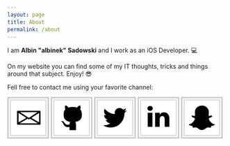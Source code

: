 ```yaml
---
layout: page
title: About
permalink: /about
---
```


I am **Albin "albinek" Sadowski** and I work as an iOS Developer. 💻

On my website you can find some of my IT thoughts, tricks and things around that subject. Enjoy! 😎

Fell free to contact me using your favorite channel:

[![email.com][logo_email]](mailto:albinek@albinek.com)
[![github.com][logo_github]](https://github.com/albinekcom)
[![twitter.com][logo_twitter]](https://twitter.com/albinekcom)
[![linkedin.com][logo_linkedin]](https://www.linkedin.com/in/albin-sadowski-b8b644a9)
[![snapchat.com][logo_snapchat]](https://www.snapchat.com/add/albinekcom)

[logo_email]: /assets/logo/email.svg "e-mail"
[logo_github]: /assets/logo/github.svg "Github"
[logo_twitter]: /assets/logo/twitter.svg "Twitter"
[logo_linkedin]: /assets/logo/linkedin.svg "LinkedIn"
[logo_snapchat]: /assets/logo/snapchat.svg "Snapchat"
